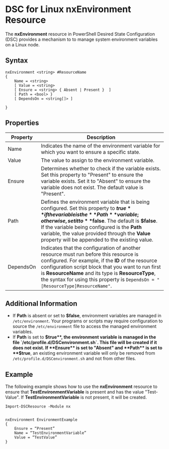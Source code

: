 # DSC for Linux nxEnvironment Resource

The **nxEnvironment** resource in PowerShell Desired State Configuration (DSC) provides a mechanism to to manage system environment variables on a Linux node.

## Syntax

```
nxEnvironment <string> #ResourceName
{
    Name = <string>
    [ Value = <string>
    [ Ensure = <string> { Absent | Present }  ]
    [ Path = <bool> }
    [ DependsOn = <string[]> ]

}
```

## Properties

|  Property |  Description | 
|---|---|
| Name| Indicates the name of the environment variable for which you want to ensure a specific state.| 
| Value| The value to assign to the environment variable.| 
| Ensure| Determines whether to check if the variable exists. Set this property to "Present" to ensure the variable exists. Set it to "Absent" to ensure the variable does not exist. The default value is "Present".| 
| Path| Defines the environment variable that is being configured. Set this property to **$true** if the variable is the **Path** variable; otherwise, set it to **$false**. The default is **$false**. If the variable being configured is the **Path** variable, the value provided through the **Value** property will be appended to the existing value.| 
| DependsOn | Indicates that the configuration of another resource must run before this resource is configured. For example, if the **ID** of the resource configuration script block that you want to run first is **ResourceName** and its type is **ResourceType**, the syntax for using this property is `DependsOn = "[ResourceType]ResourceName"`.| 

## Additional Information

* If **Path** is absent or set to **$false**, environment variables are managed in `/etc/environment`. Your programs or scripts may require configuration to source the `/etc/environment` file to access the managed environment variables.
* If **Path** is set to **$true**, the environment variable is managed in the file `/etc/profile.d/DSCenvironment.sh`. This file will be created if it does not exist. If **Ensure** is set to "Absent" and **Path** is set to **$true**, an existing environment variable will only be removed from `/etc/profile.d/DSCenvironment.sh` and not from other files.

## Example

The following example shows how to use the **nxEnvironment** resource to ensure that **TestEnvironmentVariable** is present and has the value "Test-Value". If **TestEnvironmentVariable** is not present, it will be created.

```
Import-DSCResource -Module nx 


nxEnvironment EnvironmentExample
{
    Ensure = “Present”
    Name = “TestEnvironmentVariable”
    Value = “TestValue”
}
```


